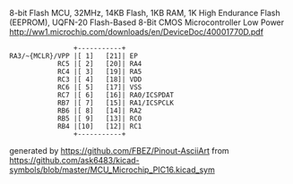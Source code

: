 8-bit Flash MCU, 32MHz, 14KB Flash, 1KB RAM, 1K High Endurance Flash (EEPROM), UQFN-20
Flash-Based 8-Bit CMOS Microcontroller Low Power
http://ww1.microchip.com/downloads/en/DeviceDoc/40001770D.pdf


	                +-----------+
	RA3/~{MCLR}/VPP |[ 1]   [21]| EP
	            RC5 |[ 2]   [20]| RA4
	            RC4 |[ 3]   [19]| RA5
	            RC3 |[ 4]   [18]| VDD
	            RC6 |[ 5]   [17]| VSS
	            RC7 |[ 6]   [16]| RA0/ICSPDAT
	            RB7 |[ 7]   [15]| RA1/ICSPCLK
	            RB6 |[ 8]   [14]| RA2
	            RB5 |[ 9]   [13]| RC0
	            RB4 |[10]   [12]| RC1
	                +-----------+


generated by https://github.com/FBEZ/Pinout-AsciiArt from https://github.com/ask6483/kicad-symbols/blob/master/MCU_Microchip_PIC16.kicad_sym